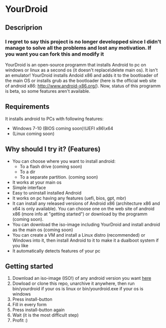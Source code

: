 # YourDroid
## Descriprion
### I regret to say this project is no longer developped since I didn't manage to solve all the problems and lost any motivation. If you want you can fork this and modify it 
YourDroid is an open-source programm that installs Android to pc on windows or linux as a second os (it doesn't replace\delete main os). It isn't an emulator! YourDroid installs Andoid x86 and adds it to the bootloader of the main OS or installs grub as the bootloader (here is the official web site of android x86: http://www.android-x86.org/). Now, status of this programm is beta, so some  features aren't available.
## Requirements
It installs android to PCs with following features:
- Windows 7-10 (BIOS coming soon)\UEFI x86\x64 
- (Linux coming soon)
## Why should I try it? (Features)
- You can choose where you want to install android: 
	- To a flash drive (coming soon)
	- To a dir 
	- To a separate partition. (coming soon)
- It works at your main os
- Simple interface
- Easy to uninstall installed Android
- It works on pc having any features (uefi, bios, gpt, mbr)
- It can install any released versions of Android x86 (architecture x86 and x64 is only available). You can choose one on the web site of android x86 (more info at "getting started") or download by the programm (coming soon).
- You can download the iso-image including YourDroid and install android as the main os (coming soon)
- You can create a VM and install a Linux distro (recommended) or Windows into it, then install Android to it to make it a dualboot system if you like
- It automatically detects features of your pc
## Getting started
1. Download an iso-image (ISO!) of any android version you want [here](http://www.android-x86.org/download)
2. Dowload or clone this repo, unarchive it anywhere, then run bin/yourdroid if your os is linux or bin/yourdroid.exe if your os is windows
3. Press install-button
4. Fill in every form
5. Press install-button again
6. Wait (it is the most difficult step)
7. Profit :) 
